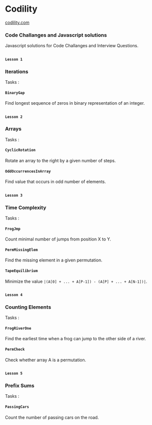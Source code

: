 # Codility

[codility.com](http://codility.com)

### Code Challanges and Javascript solutions

Javascript solutions for Code Challanges and Interview Questions.

<!-- ```bash
``` -->

##

#### `Lesson 1`

### Iterations

Tasks :

#### `BinaryGap`

Find longest sequence of zeros in binary representation of an integer.

##

#### `Lesson 2`

### Arrays

Tasks :

#### `CyclicRotation`

Rotate an array to the right by a given number of steps.

#### `OddOccurrencesInArray`

Find value that occurs in odd number of elements.

##

#### `Lesson 3`

### Time Complexity

Tasks :

#### `FrogJmp`

Count minimal number of jumps from position X to Y.

#### `PermMissingElem`

Find the missing element in a given permutation.

#### `TapeEquilibrium`

Minimize the value `|(A[0] + ... + A[P-1]) - (A[P] + ... + A[N-1])|`.

##

#### `Lesson 4`

### Counting Elements

Tasks :

#### `FrogRiverOne`

Find the earliest time when a frog can jump to the other side of a river.

#### `PermCheck`

Check whether array A is a permutation.

##

#### `Lesson 5`

### Prefix Sums

Tasks :

#### `PassingCars`

Count the number of passing cars on the road.

##
